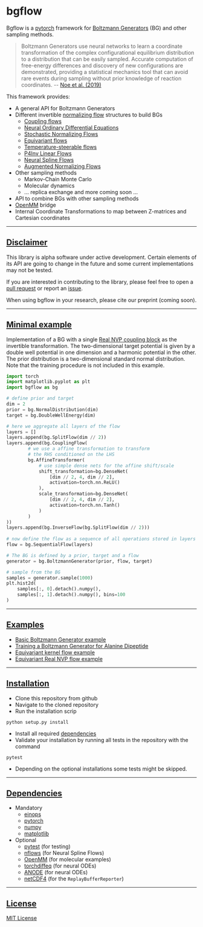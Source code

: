 # bgflow

Bgflow is a [pytorch](https://github.com/pytorch/pytorch) framework for
[Boltzmann Generators](https://science.sciencemag.org/content/365/6457/eaaw1147) (BG) and other sampling methods.

> Boltzmann Generators use neural networks to learn a coordinate transformation
> of the complex configurational equilibrium distribution to a distribution that 
> can be easily sampled. Accurate computation of free-energy differences 
> and discovery of new configurations are demonstrated, 
> providing a statistical mechanics tool that can 
> avoid rare events during sampling without prior knowledge of reaction coordinates.
> -- [Noe et al. (2019)](https://science.sciencemag.org/content/365/6457/eaaw1147)

This framework provides:

* A general API for Boltzmann Generators
* Different invertible [normalizing flow](https://arxiv.org/abs/1912.02762) structures to build BGs
    * [Coupling flows](https://arxiv.org/abs/1410.8516)
    * [Neural Ordinary Differential Equations](https://arxiv.org/abs/1806.07366)
    * [Stochastic Normalizing Flows](https://arxiv.org/abs/2002.06707)
    * [Equivariant flows](https://arxiv.org/abs/2006.02425)
    * [Temperature-steerable flows](https://arxiv.org/abs/2108.01590)
    * [P4Inv Linear Flows](https://arxiv.org/abs/2010.07033)
    * [Neural Spline Flows](https://arxiv.org/abs/1906.04032)
    * [Augmented Normalizing Flows](https://arxiv.org/abs/2002.07101)
* Other sampling methods
    * Markov-Chain Monte Carlo
    * Molecular dynamics
    * ... replica exchange and more coming soon ...
* API to combine BGs with other sampling methods
* [OpenMM](https://github.com/openmm/openmm) bridge 
* Internal Coordinate Transformations to map between Z-matrices and Cartesian coordinates
***
## [Disclaimer](#disclaimer)
This library is alpha software under active development.
Certain elements of its API are going to change in the 
future and some current implementations may not be tested.

If you are interested in contributing to the library,
please feel free to open a 
[pull request](https://github.com/noegroup/bgflow/pulls)
or report an [issue](https://github.com/noegroup/bgflow/issues).

When using bgflow in your research, please cite our preprint (coming soon).
***
## [Minimal example](#minimal-example)
Implementation of a BG with a single [Real NVP coupling block](https://arxiv.org/abs/1605.08803)
as the invertible transformation. The two-dimensional target potential is given by a double well potential in one
dimension and a harmonic potential in the other. The prior distribution is a two-dimensional standard normal
distribution. Note that the training procedure is not included in this example.

``` python
import torch
import matplotlib.pyplot as plt
import bgflow as bg

# define prior and target
dim = 2
prior = bg.NormalDistribution(dim)
target = bg.DoubleWellEnergy(dim)

# here we aggregate all layers of the flow
layers = []
layers.append(bg.SplitFlow(dim // 2))
layers.append(bg.CouplingFlow(
        # we use a affine transformation to transform 
        # the RHS conditioned on the LHS
        bg.AffineTransformer(
            # use simple dense nets for the affine shift/scale
            shift_transformation=bg.DenseNet(
                [dim // 2, 4, dim // 2], 
                activation=torch.nn.ReLU()
            ), 
            scale_transformation=bg.DenseNet(
                [dim // 2, 4, dim // 2], 
                activation=torch.nn.Tanh()
            )
        )
))
layers.append(bg.InverseFlow(bg.SplitFlow(dim // 2)))
    
# now define the flow as a sequence of all operations stored in layers
flow = bg.SequentialFlow(layers)

# The BG is defined by a prior, target and a flow
generator = bg.BoltzmannGenerator(prior, flow, target)

# sample from the BG
samples = generator.sample(1000)
plt.hist2d(
    samples[:, 0].detach().numpy(), 
    samples[:, 1].detach().numpy(), bins=100
)
```

***

## [Examples](#examples)

* [Basic Boltzmann Generator example](https://github.com/noegroup/bgflow/blob/master/notebooks/example.ipynb)
* [Training a Boltzmann Generator for Alanine Dipeptide](https://github.com/noegroup/bgflow/blob/master/notebooks/alanine_dipeptide_basics.ipynb)
* [Equivariant kernel flow example](https://github.com/noegroup/bgflow/blob/master/notebooks/example_equivariant_nODE.ipynb)
* [Equivariant Real NVP flow example](https://github.com/noegroup/bgflow/blob/master/notebooks/example_equivariant_RNVP.ipynb)

***

## [Installation](#installation)


* Clone this repository from github
* Navigate to the cloned repository
* Run the installation scrip

```
python setup.py install
```

* Install all required [dependencies](#dependencies) 
* Validate your installation by running all tests in the repository with the command

```
pytest
```

* Depending on the optional installations some tests might be skipped. 

***
## [Dependencies](#dependencies)
* Mandatory
  * [einops](https://github.com/arogozhnikov/einops/)
  * [pytorch](https://github.com/pytorch/pytorch)
  * [numpy](https://github.com/numpy/numpy)
  * [matplotlib](https://github.com/matplotlib/matplotlib)
* Optional
  * [pytest](https://github.com/pytest-dev/pytest) (for testing)
  * [nflows](https://github.com/bayesiains/nflows) (for Neural Spline Flows)
  * [OpenMM](https://github.com/openmm/openmm) (for molecular examples)
  * [torchdiffeq](https://github.com/rtqichen/torchdiffeq) (for neural ODEs)
  * [ANODE](https://github.com/amirgholami/anode) (for neural ODEs)
  * [netCDF4](https://unidata.github.io/netcdf4-python/) (for the `ReplayBufferReporter`)
***
## [License](#dependencies)
[MIT License](LICENSE)
